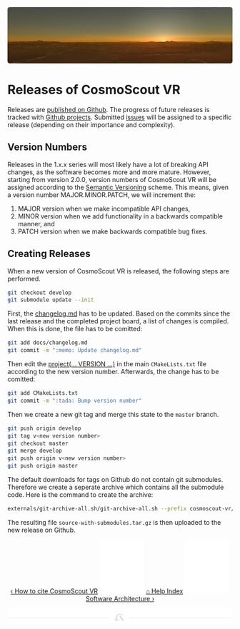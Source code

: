 <p align="center"> 
  <img src ="img/banner-sunset.jpg" />
</p>

# Releases of CosmoScout VR

Releases are [published on Github](https://github.com/cosmoscout/cosmoscout-vr/releases).
The progress of future releases is tracked with [Github projects](https://github.com/cosmoscout/cosmoscout-vr/projects).
Submitted [issues](https://github.com/cosmoscout/cosmoscout-vr/issues) will be assigned to a specific release (depending on their importance and complexity).

## Version Numbers

Releases in the 1.x.x series will most likely have a lot of breaking API changes, as the software becomes more and more mature.
However, starting from version 2.0.0, version numbers of CosmoScout VR will be assigned according to the [Semantic Versioning](https://semver.org/) scheme.
This means, given a version number MAJOR.MINOR.PATCH, we will increment the:

1. MAJOR version when we make incompatible API changes,
2. MINOR version when we add functionality in a backwards compatible manner, and
3. PATCH version when we make backwards compatible bug fixes.

## Creating Releases

When a new version of CosmoScout VR is released, the following steps are performed.

```bash
git checkout develop
git submodule update --init
```

First, the [changelog.md](https://github.com/cosmoscout/cosmoscout-vr/blob/develop/docs/changelog.md) has to be updated.
Based on the commits since the last release and the completed project board, a list of changes is compiled.
When this is done, the file has to be comitted:

```bash
git add docs/changelog.md
git commit -m ":memo: Update changelog.md"
```

Then edit the [project(... VERSION ...)](https://github.com/cosmoscout/cosmoscout-vr/blob/develop/CMakeLists.txt#L8) in the main `CMakeLists.txt` file according to the new version number.
Afterwards, the change has to be comitted:

```bash
git add CMakeLists.txt
git commit -m ":tada: Bump version number"
```

Then we create a new git tag and merge this state to the `master` branch.

```bash
git push origin develop
git tag v<new version number>
git checkout master
git merge develop
git push origin v<new version number>
git push origin master
```

The default downloads for tags on Github do not contain git submodules.
Therefore we create a seperate archive which contains all the submodule code. Here is the command to create the archive:

```bash
externals/git-archive-all.sh/git-archive-all.sh --prefix cosmoscout-vr/ source-with-submodules.tar.gz
```

The resulting file `source-with-submodules.tar.gz` is then uploaded to the new release on Github.

<p align="center">
  <a href="citation.md">&lsaquo; How to cite CosmoScout VR</a>
  <img src ="img/nav-vspace.svg"/>
  <a href="README.md">&#8962; Help Index</a>
  <img src ="img/nav-vspace.svg"/>
  <a href="architecture.md">Software Architecture &rsaquo;</a>
</p>

<p align="center"><img src ="img/hr.svg"/></p>
